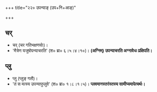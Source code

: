 +++
title="२२० उपन्याङ् (उप+नि+आङ्)"

+++

## चर्
- चर् (चर गतिभक्षणयोः)।
- 'मैत्रेण यजुषोपन्याचरति' (श० ब्रा० ६।५।४।१०)। **(अग्निम्) उपन्याचरति अग्नावेधः प्रक्षिपति।**

## प्लु
- प्लु (प्लुङ् गतौ)।
- 'तं स मत्स्य उपन्यापुप्लुवे' (श० ब्रा० १।८।१।५)। **प्लवमानस्तरंस्तस्य सामीप्यमापेत्यर्थः।**
